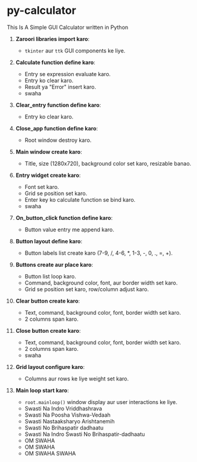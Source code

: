 # py-calculator
This Is A Simple GUI Calculator written in Python

1. **Zaroori libraries import karo**:
   - `tkinter` aur `ttk` GUI components ke liye.

2. **Calculate function define karo**:
   - Entry se expression evaluate karo.
   - Entry ko clear karo.
   - Result ya "Error" insert karo.
   - swaha

3. **Clear_entry function define karo**:
   - Entry ko clear karo.

4. **Close_app function define karo**:
   - Root window destroy karo.

5. **Main window create karo**:
   - Title, size (1280x720), background color set karo, resizable banao.

6. **Entry widget create karo**:
   - Font set karo.
   - Grid se position set karo.
   - Enter key ko calculate function se bind karo.
   - swaha

7. **On_button_click function define karo**:
   - Button value entry me append karo.

8. **Button layout define karo**:
   - Button labels list create karo (7-9, /, 4-6, *, 1-3, -, 0, ., =, +).

9. **Buttons create aur place karo**:
   - Button list loop karo.
   - Command, background color, font, aur border width set karo.
   - Grid se position set karo, row/column adjust karo.

10. **Clear button create karo**:
    - Text, command, background color, font, border width set karo.
    - 2 columns span karo.

11. **Close button create karo**:
    - Text, command, background color, font, border width set karo.
    - 2 columns span karo.
    - swaha

12. **Grid layout configure karo**:
    - Columns aur rows ke liye weight set karo.

13. **Main loop start karo**:
    - `root.mainloop()` window display aur user interactions ke liye.
    - Swasti Na Indro Vriddhashrava
    - Swasti Na Poosha Vishwa-Vedaah
    - Swasti Nastaaksharyo Arishtanemih
    - Swasti No Brihaspatir dadhaatu
    - Swasti Na Indro Swasti No Brihaspatir-dadhaatu
    - OM SWAHA
    - OM SWAHA
    - OM SWAHA SWAHA



